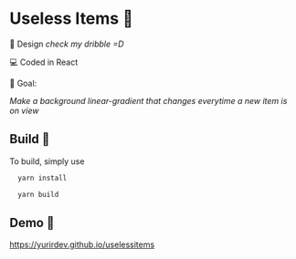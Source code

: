 # Useless Items 🛒

🎨 Design *check my dribble =D*

💻 Coded in React 

🥅 Goal:

*Make a background linear-gradient that changes everytime a new item is on view*

## Build 🚧

To build, simply use 

```bash
  yarn install
```
```bash
  yarn build
```



## Demo 🚀

https://yurirdev.github.io/uselessitems
